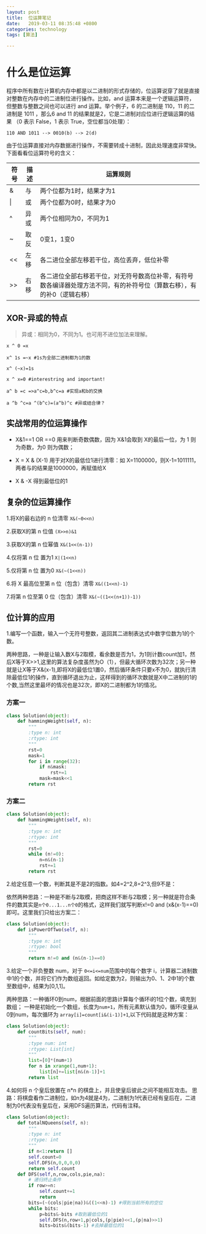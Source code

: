 ```yaml
---
layout: post
title:  位运算笔记 
date:   2019-03-11 08:35:48 +0800
categories: technology
tags: [算法]

---
```

# 什么是位运算

程序中所有数在计算机内存中都是以二进制的形式存储的，位运算说穿了就是直接对整数在内存中的二进制位进行操作。比如，and 运算本来是一个逻辑运算符，但整数与整数之间也可以进行 and 运算。举个例子，6 的二进制是 110，11 的二进制是 1011 ，那么6 and 11 的结果就是2，它是二进制对应位进行逻辑运算的结果 （0 表示 False，1 表示 True，空位都当0处理）：

``` output
110 AND 1011 --> 0010(b) --> 2(d)
```

由于位运算直接对内存数据进行操作，不需要转成十进制，因此处理速度非常快。
下面看看位运算符号的含义：

| 符号  | 描述   | 运算规则 |
| ---- | -----  | --------|
| &    |与     |两个位都为1时，结果才为1|
|\\|   |或     |两个位都为0时，结果才为0|
|^     |异或   |两个位相同为0，不同为1|
|~     |取反   |0变1，1变0|
|<<    |左移   |各二进位全部左移若干位，高位丢弃，低位补零|
|>>    |右移   |各二进位全部右移若干位，对无符号数高位补零，有符号数各编译器处理方法不同，有的补符号位（算数右移），有的补0（逻辑右移）|

## XOR-异或的特点

>异或：相同为0，不同为1。也可用不进位加法来理解。

``` output
x ^ 0 =x

x^ 1s =~x #1s为全部二进制都为1的数

x^ (~x)=1s

x ^ x=0 #interestring and important!

a^ b =c =>a^c=b,b^c=a #实现a和b的交换

a ^b ^c=a ^(b^c)=(a^b)^c #异或结合律？

```

## 实战常用的位运算操作

- X&1==1 OR ==0 用来判断奇数偶数，因为 X&1会取到 X的最后一位，为 1 则为奇数，为0 则为偶数；

- X = X & (X-1) 用于对X的最低位1进行清零：如 X=1100000，则X-1=1011111，两者与的结果是1000000，再赋值给X

- X & -X 得到最低位的1

## 复杂的位运算操作

1.将X的最右边的 n 位清零 `X&(~0<<n)`

2.获取X的第 n 位值 `(X>>n)&1`

3.获取X的第 n 位幂值 `X&(1<<(n-1))`

4.仅将第 n 位 置为1 `X|(1<<n)`

5.仅将第 n 位 置为0 `X&(~(1<<n))`

6.将 X 最高位至第 n 位（包含）清零 `X&((1<<n)-1)`

7.将第 n 位至第 0 位（包含）清零 `X&(~((1<<(n+1))-1))`

## 位计算的应用

1.编写一个函数，输入一个无符号整数，返回其二进制表达式中数字位数为1的个数。

两种思路，一种是让输入数X与2取模，看余数是否为1，为1则计数count加1，然后X等于X>>1,这里的算法复杂度虽然为O（1），但最大循环次数为32次；另一种就是让X等于X&(x-1),即将X的最低位1置0，然后循环条件只要x不为0，就执行清除最低位1的操作，直到循环退出为止，这样得到的循环次数就是X中二进制的1的个数,当然这里最坏的情况也是32次，即X的二进制都为1的情况。

### 方案一

``` python
class Solution(object):
    def hammingWeight(self, n):
        """
        :type n: int
        :rtype: int
        """
        rst=0
        mask=1
        for i in range(32):
            if n&mask:
                rst+=1
            mask=mask<<1
        return rst
```

### 方案二

```python
class Solution(object):
    def hammingWeight(self, n):
        """
        :type n: int
        :rtype: int
        """
        rst=0
        while (n!=0):
            n=n&(n-1)
            rst+=1
        return rst
```

2.给定任意一个数，判断其是不是2的指数。如4=2^2,8=2^3,但9不是：

依然两种思路：一种是不断与2取模，把商这样不断与2取模；另一种就是符合条件的数其实是`n个0...1...n个0`的格式，这样我们就写判断x!=0 and (x&(x-1)==0)即可。这里我们只给出方案二：

```python
class Solution(object):
    def isPowerOfTwo(self, n):
        """
        :type n: int
        :rtype: bool
        """
        return n!=0 and (n&(n-1)==0)
```

3.给定一个非负整数 num，对于 `0<=i<=num`范围中的每个数字 i，计算器二进制数中1的个数，并将它们作为数组返回。如给定数为2，则输出为0、1、2中1的个数至数组中，结果为[0,1,1]。

两种思路：一种循环0到num，根据前面的思路计算每个循环i的1位个数，填充到数组；
一种是初始化一个数组，长度为`num+1`，所有元素默认值为0，循环i变量从0到num，每次循环为 `array[i]=count[i&(i-1)]+1`,以下代码就是这种方案：

``` python
class Solution(object):
    def countBits(self, num):
        """
        :type num: int
        :rtype: List[int]
        """
        list=[0]*(num+1)
        for n in xrange(1,num+1):
            list[n]+=list[n&(n-1)]+1
        return list
```

4.如何将 n 个皇后放置在 n*n 的棋盘上，并且使皇后彼此之间不能相互攻击。
思路：将棋盘看作二进制位，如n为4就是4为，二进制为1代表已经有皇后在，二进制为0代表没有皇后在，采用DFS遍历算法，代码有注释。

``` python
class Solution(object):
    def totalNQueens(self, n):
        """
        :type n: int
        :rtype: int
        """
        if n<1:return []
        self.count=0
        self.DFS(n,0,0,0,0)
        return self.count
    def DFS(self,n,row,cols,pie,na):
        # 递归终止条件
        if row>=n:
            self.count+=1
            return
        bits=(~(cols|pie|na))&((1<<n)-1) #得到当前所有的空位
        while bits:
            p=bits&-bits #取到最低位的1
            self.DFS(n,row+1,p|cols,(p|pie)<<1,(p|na)>>1)
            bits=bits&(bits-1) #去掉最低位的1
```